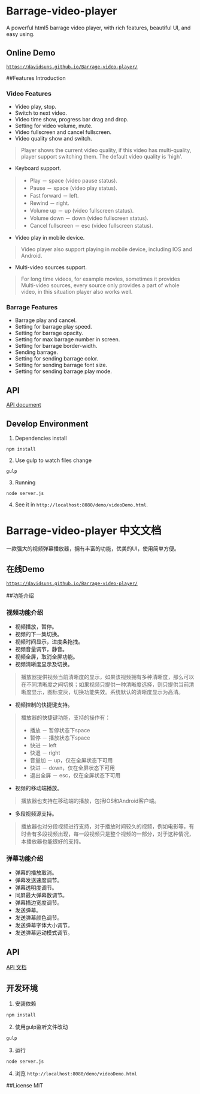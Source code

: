 # Barrage-video-player
A powerful html5 barrage video player, with rich features, beautiful UI, and easy using.

## Online Demo
[`https://davidsuns.github.io/Barrage-video-player/`](https://davidsuns.github.io/Barrage-video-player/)

##Features Introduction
### Video Features
* Video play, stop.
* Switch to next video.
* Video time show, progress bar drag and drop.
* Setting for video volume, mute.
* Video fullscreen and cancel fullscreen.
* Video quality show and switch.

> Player shows the current video quality, if this video has multi-quality, player support switching them. The default video quality is 'high'.

* Keyboard support.

> * Play － space (video pause status).
> * Pause － space (video play status).
> * Fast forward － left.
> * Rewind － right.
> * Volume up － up (video fullscreen status).
> * Volume down － down (video fullscreen status).
> * Cancel fullscreen － esc (video fullscreen status).

* Video play in mobile device.

>Video player also support playing in mobile device, including IOS and Android.

* Multi-video sources support.

> For long time videos, for example movies, sometimes it provides Multi-video sources, every source only provides a part of whole video, in this situation player also works well.

### Barrage Features
* Barrage play and cancel.
* Setting for barrage play speed.
* Setting for barrage opacity.
* Setting for max barrage number in screen.
* Setting for barrage border-width.
* Sending barrage.
* Setting for sending barrage color.
* Setting for sending barrage font size.
* Setting for sending barrage play mode.

## API
[API document](doc/api.md)

## Develop Environment

1. Dependencies install
```shell
npm install
```

2. Use gulp to watch files change
```shell
gulp
```

3. Running
```shell
node server.js
```

4. See it in `http://localhost:8080/demo/videoDemo.html`.


# Barrage-video-player 中文文档
一款强大的视频弹幕播放器，拥有丰富的功能，优美的UI，使用简单方便。

## 在线Demo
[`https://davidsuns.github.io/Barrage-video-player/`](https://davidsuns.github.io/Barrage-video-player/)

##功能介绍
### 视频功能介绍
* 视频播放，暂停。
* 视频的下一集切换。
* 视频时间显示，进度条拖拽。
* 视频音量调节，静音。
* 视频全屏，取消全屏功能。
* 视频清晰度显示及切换。

> 播放器提供视频当前清晰度的显示，如果该视频拥有多种清晰度，那么可以在不同清晰度之间切换；如果视频只提供一种清晰度选择，则只提供当前清晰度显示，图标变灰，切换功能失效。系统默认的清晰度显示为高清。

* 视频控制的快捷键支持。

> 播放器的快捷键功能，支持的操作有：
> * 播放 － 暂停状态下space
> * 暂停 － 播放状态下space
> * 快进 － left
> * 快退 － right
> * 音量加 － up，仅在全屏状态下可用
> * 快进 － down，仅在全屏状态下可用
> * 退出全屏 － esc，仅在全屏状态下可用

* 视频的移动端播放。

>播放器也支持在移动端的播放，包括IOS和Android客户端。

* 多段视频源支持。

>播放器也对分段视频进行支持，对于播放时间较久的视频，例如电影等，有时会有多段视频出现，每一段视频只是整个视频的一部分，对于这种情况，本播放器也能很好的支持。

### 弹幕功能介绍
* 弹幕的播放取消。
* 弹幕发送速度调节。
* 弹幕透明度调节。
* 同屏最大弹幕数调节。
* 弹幕描边宽度调节。
* 发送弹幕。
* 发送弹幕颜色调节。
* 发送弹幕字体大小调节。
* 发送弹幕运动模式调节。

## API
[API 文档](doc/api-cn.md)

## 开发环境

1. 安装依赖
```shell
npm install
```

2. 使用gulp监听文件改动
```shell
gulp
```

3. 运行
```shell
node server.js
```

4. 浏览 `http://localhost:8080/demo/videoDemo.html`

##License
MIT
